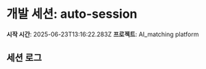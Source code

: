 # 개발 세션: auto-session

**시작 시간**: 2025-06-23T13:16:22.283Z
**프로젝트**: AI_matching platform

## 세션 로그

